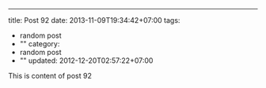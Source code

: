 ---
title: Post 92
date: 2013-11-09T19:34:42+07:00
tags:
  - random post
  - ""
category:
  - random post
  - ""
updated: 2012-12-20T02:57:22+07:00

This is content of post 92